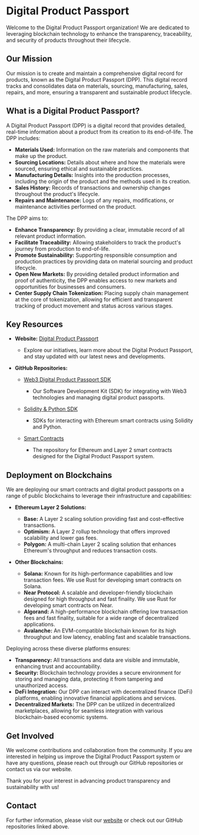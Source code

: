 # Digital Product Passport

Welcome to the Digital Product Passport organization! We are dedicated to leveraging blockchain technology to enhance the transparency, traceability, and security of products throughout their lifecycle.

## Our Mission

Our mission is to create and maintain a comprehensive digital record for products, known as the Digital Product Passport (DPP). This digital record tracks and consolidates data on materials, sourcing, manufacturing, sales, repairs, and more, ensuring a transparent and sustainable product lifecycle.

## What is a Digital Product Passport?

A Digital Product Passport (DPP) is a digital record that provides detailed, real-time information about a product from its creation to its end-of-life. The DPP includes:

- **Materials Used:** Information on the raw materials and components that make up the product.
- **Sourcing Locations:** Details about where and how the materials were sourced, ensuring ethical and sustainable practices.
- **Manufacturing Details:** Insights into the production processes, including the origin of the product and the methods used in its creation.
- **Sales History:** Records of transactions and ownership changes throughout the product's lifecycle.
- **Repairs and Maintenance:** Logs of any repairs, modifications, or maintenance activities performed on the product.

The DPP aims to:
- **Enhance Transparency:** By providing a clear, immutable record of all relevant product information.
- **Facilitate Traceability:** Allowing stakeholders to track the product's journey from production to end-of-life.
- **Promote Sustainability:** Supporting responsible consumption and production practices by providing data on material sourcing and product lifecycle.
- **Open New Markets:** By providing detailed product information and proof of authenticity, the DPP enables access to new markets and opportunities for businesses and consumers.
- **Center Supply Chain Tokenization:** Placing supply chain management at the core of tokenization, allowing for efficient and transparent tracking of product movement and status across various stages.

## Key Resources

- **Website:** [Digital Product Passport](https://www.web3digitalproductpassport.com)
  - Explore our initiatives, learn more about the Digital Product Passport, and stay updated with our latest news and developments.

- **GitHub Repositories:**
  - [Web3 Digital Product Passport SDK](https://github.com/DigitalProductPassport/web3-digital-product-passport-sdk)
    - Our Software Development Kit (SDK) for integrating with Web3 technologies and managing digital product passports.
  
  - [Solidity & Python SDK](https://github.com/DigitalProductPassport/solidity-python-sdk)
    - SDKs for interacting with Ethereum smart contracts using Solidity and Python.
  
  - [Smart Contracts](https://github.com/DigitalProductPassport/SmartContracts)
    - The repository for Ethereum and Layer 2 smart contracts designed for the Digital Product Passport system.

## Deployment on Blockchains

We are deploying our smart contracts and digital product passports on a range of public blockchains to leverage their infrastructure and capabilities:

- **Ethereum Layer 2 Solutions:**
  - **Base:** A Layer 2 scaling solution providing fast and cost-effective transactions.
  - **Optimism:** A Layer 2 rollup technology that offers improved scalability and lower gas fees.
  - **Polygon:** A multi-chain Layer 2 scaling solution that enhances Ethereum's throughput and reduces transaction costs.
  
- **Other Blockchains:**
  - **Solana:** Known for its high-performance capabilities and low transaction fees. We use Rust for developing smart contracts on Solana.
  - **Near Protocol:** A scalable and developer-friendly blockchain designed for high throughput and fast finality. We use Rust for developing smart contracts on Near.
  - **Algorand:** A high-performance blockchain offering low transaction fees and fast finality, suitable for a wide range of decentralized applications.
  - **Avalanche:** An EVM-compatible blockchain known for its high throughput and low latency, enabling fast and scalable transactions.

Deploying across these diverse platforms ensures:
- **Transparency:** All transactions and data are visible and immutable, enhancing trust and accountability.
- **Security:** Blockchain technology provides a secure environment for storing and managing data, protecting it from tampering and unauthorized access.
- **DeFi Integration:** Our DPP can interact with decentralized finance (DeFi) platforms, enabling innovative financial applications and services.
- **Decentralized Markets:** The DPP can be utilized in decentralized marketplaces, allowing for seamless integration with various blockchain-based economic systems.

## Get Involved

We welcome contributions and collaboration from the community. If you are interested in helping us improve the Digital Product Passport system or have any questions, please reach out through our GitHub repositories or contact us via our website.

Thank you for your interest in advancing product transparency and sustainability with us!

## Contact

For further information, please visit our [website](https://www.web3digitalproductpassport.com) or check out our GitHub repositories linked above.
